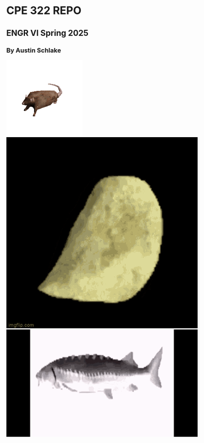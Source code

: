 # CPE 322 REPO
## ENGR VI Spring 2025
### By Austin Schlake

![](https://github.com/AnotherAnotherAustin/repotime/blob/main/rat-spinning.gif) ![](https://github.com/AnotherAnotherAustin/repotime/blob/main/rotating-chips.gif) ![](https://github.com/AnotherAnotherAustin/repotime/blob/main/fish-spinning.gif)
